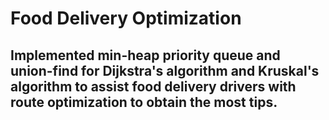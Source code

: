 # Food Delivery Optimization
## Implemented min-heap priority queue and union-find for Dijkstra's algorithm and Kruskal's algorithm to assist food delivery drivers with route optimization to obtain the most tips.

